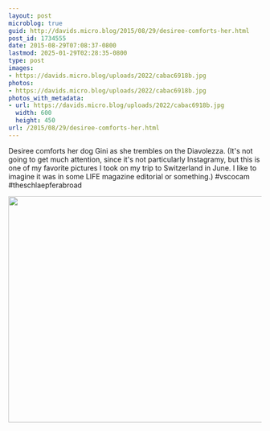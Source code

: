 ```yaml
---
layout: post
microblog: true
guid: http://davids.micro.blog/2015/08/29/desiree-comforts-her.html
post_id: 1734555
date: 2015-08-29T07:08:37-0800
lastmod: 2025-01-29T02:28:35-0800
type: post
images:
- https://davids.micro.blog/uploads/2022/cabac6918b.jpg
photos:
- https://davids.micro.blog/uploads/2022/cabac6918b.jpg
photos_with_metadata:
- url: https://davids.micro.blog/uploads/2022/cabac6918b.jpg
  width: 600
  height: 450
url: /2015/08/29/desiree-comforts-her.html
---
```

Desiree comforts her dog Gini as she trembles on the Diavolezza. (It's not going to get much attention, since it's not particularly Instagramy, but this is one of my favorite pictures I took on my trip to Switzerland in June. I like to imagine it was in some LIFE magazine editorial or something.) #vscocam #theschlaepferabroad

<img src="/uploads/2022/cabac6918b.jpg" width="600" height="450" alt="">
